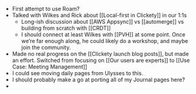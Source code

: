 - First attempt to use Roam?
- Talked with Wilkes and Rick about [[Local-first in Clickety]] in our 1:1s
    - Long-ish discussion about [[AWS Appsync]] vs [[automerge]] vs building from scratch with [[CRDT]]
    - I should connect at least Wilkes with [[PVH]] at some point. Once we’re far enough along, he could likely do a workshop, and maybe join the community.
- Made no real progress on the [[Clickety launch blog posts]], but made an effort. Switched from focusing on [[Our users are experts]] to [[Use Case: Meeting Management]]
- I could see moving daily pages from Ulysses to this.
- I should probably make a go at porting all of my Journal pages here?
- 
